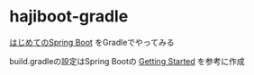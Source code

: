 # hajiboot-gradle

[はじめてのSpring Boot](http://www.kohgakusha.co.jp/books/detail/978-4-7775-1865-4) をGradleでやってみる

build.gradleの設定はSpring Bootの [Getting Started](https://spring.io/guides/gs/spring-boot/) を参考に作成
